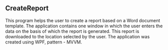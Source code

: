 CreateReport
------------

This program helps the user to create a report based on a Word document template. 
The application contains one window in which the user enters the data on the basis of which the report is generated. 
This report is downloaded to the location selected by the user.
The application was created using WPF, pattern - MVVM.
